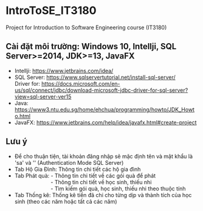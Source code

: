 # IntroToSE_IT3180
Project for Introduction to Software Engineering course (IT3180)

## Cài đặt môi trường: Windows 10, Intellji, SQL Server>=2014, JDK>=13, JavaFX 
* Intellji: https://www.jetbrains.com/idea/
* SQL Server: https://www.sqlservertutorial.net/install-sql-server/ \
  Driver for: https://docs.microsoft.com/en-us/sql/connect/jdbc/download-microsoft-jdbc-driver-for-sql-server?view=sql-server-ver15
* Java: https://www3.ntu.edu.sg/home/ehchua/programming/howto/JDK_Howto.html
* JavaFX: https://www.jetbrains.com/help/idea/javafx.html#create-project

## Lưu ý
* Để cho thuận tiện, tài khoản đăng nhập sẽ mặc định tên và mật khẩu là 'sa' và '' (Authentication Mode SQL Server)
* Tab Hộ Gia Đình: Thông tin chi tiết các hộ gia đình
* Tab Phát quà: 
                - Thông tin chi tiết về các gói quà để phát \
                &nbsp;&nbsp;&nbsp;&nbsp;&nbsp;&nbsp;&nbsp;&nbsp;&nbsp;&nbsp;&nbsp;&nbsp;&nbsp;&nbsp;&nbsp;&nbsp;&nbsp;&nbsp;&nbsp;&nbsp;&nbsp;&nbsp;&nbsp;&nbsp;- Thông tin chi tiết về học sinh, thiếu nhi \
                &nbsp;&nbsp;&nbsp;&nbsp;&nbsp;&nbsp;&nbsp;&nbsp;&nbsp;&nbsp;&nbsp;&nbsp;&nbsp;&nbsp;&nbsp;&nbsp;&nbsp;&nbsp;&nbsp;&nbsp;&nbsp;&nbsp;&nbsp;&nbsp;- Tìm kiếm gói quà, học sinh, thiếu nhi theo thuộc tính
* Tab Thống kê:    Thống kê tiền đã chi cho từng dịp và thành tích của học sinh (theo các năm hoặc tất cả các năm)
